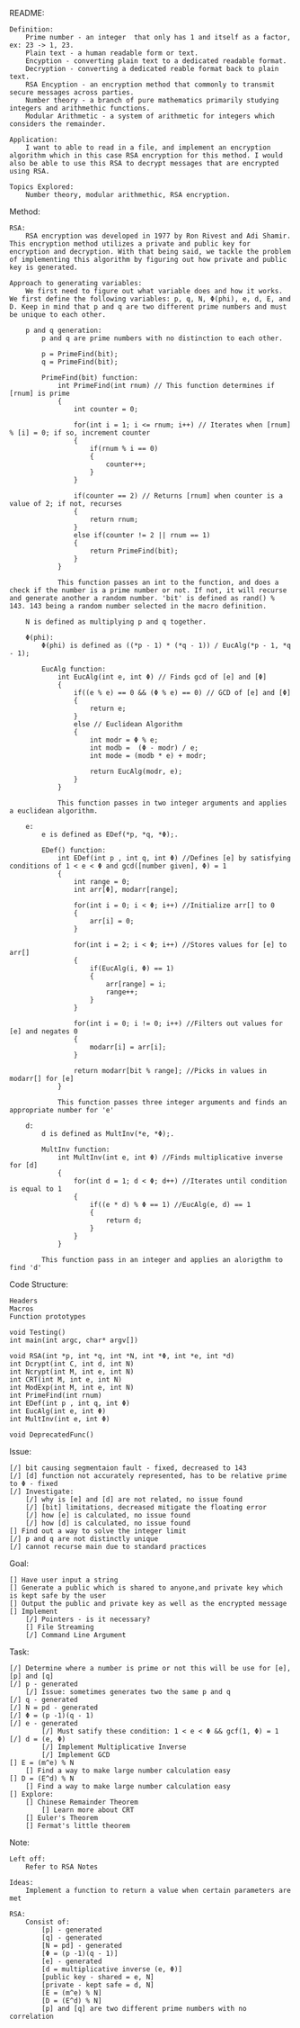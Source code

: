README:

    Definition:
        Prime number - an integer  that only has 1 and itself as a factor, ex: 23 -> 1, 23.
        Plain text - a human readable form or text. 
        Encyption - converting plain text to a dedicated readable format.
        Decryption - converting a dedicated reable format back to plain text.
        RSA Encyption - an encryption method that commonly to transmit secure messages across parties.
        Number theory - a branch of pure mathematics primarily studying integers and arithmethic functions.
        Modular Arithmetic - a system of arithmetic for integers which considers the remainder.

    Application:
        I want to able to read in a file, and implement an encryption algorithm which in this case RSA encryption for this method. I would also be able to use this RSA to decrypt messages that are encrypted using RSA.

    Topics Explored:
        Number theory, modular arithmethic, RSA encryption.

Method:

    RSA:
        RSA encryption was developed in 1977 by Ron Rivest and Adi Shamir. This encryption method utilizes a private and public key for encryption and decryption. With that being said, we tackle the problem of implementing this algorithm by figuring out how private and public key is generated.

    Approach to generating variables:
        We first need to figure out what variable does and how it works. We first define the following variables: p, q, N, Φ(phi), e, d, E, and D. Keep in mind that p and q are two different prime numbers and must be unique to each other.

        p and q generation:
            p and q are prime numbers with no distinction to each other.

            p = PrimeFind(bit);
            q = PrimeFind(bit);

            PrimeFind(bit) function:
                int PrimeFind(int rnum) // This function determines if [rnum] is prime
                {
                    int counter = 0;

                    for(int i = 1; i <= rnum; i++) // Iterates when [rnum] % [i] = 0; if so, increment counter
                    {
                        if(rnum % i == 0)
                        {
                            counter++;
                        }
                    }

                    if(counter == 2) // Returns [rnum] when counter is a value of 2; if not, recurses
                    {
                        return rnum;
                    }
                    else if(counter != 2 || rnum == 1)
                    {
                        return PrimeFind(bit);
                    }
                }

                This function passes an int to the function, and does a check if the number is a prime number or not. If not, it will recurse and generate another a random number. 'bit' is defined as rand() % 143. 143 being a random number selected in the macro definition.

        N is defined as multiplying p and q together.

        Φ(phi):
            Φ(phi) is defined as ((*p - 1) * (*q - 1)) / EucAlg(*p - 1, *q - 1);

            EucAlg function:
                int EucAlg(int e, int Φ) // Finds gcd of [e] and [Φ]
                {
                    if((e % e) == 0 && (Φ % e) == 0) // GCD of [e] and [Φ]
                    {
                        return e;
                    }
                    else // Euclidean Algorithm
                    {
                        int modr = Φ % e;
                        int modb =  (Φ - modr) / e;
                        int mode = (modb * e) + modr;

                        return EucAlg(modr, e);
                    }
                }

                This function passes in two integer arguments and applies a euclidean algorithm. 

        e:
            e is defined as EDef(*p, *q, *Φ);.

            EDef() function:
                int EDef(int p , int q, int Φ) //Defines [e] by satisfying conditions of 1 < e < Φ and gcd([number given], Φ) = 1
                {
                    int range = 0;
                    int arr[Φ], modarr[range];

                    for(int i = 0; i < Φ; i++) //Initialize arr[] to 0
                    {
                        arr[i] = 0;
                    }

                    for(int i = 2; i < Φ; i++) //Stores values for [e] to arr[]
                    {
                        if(EucAlg(i, Φ) == 1)
                        {
                            arr[range] = i;
                            range++;
                        }
                    }

                    for(int i = 0; i != 0; i++) //Filters out values for [e] and negates 0
                    {
                        modarr[i] = arr[i];
                    }

                    return modarr[bit % range]; //Picks in values in modarr[] for [e]
                }

                This function passes three integer arguments and finds an appropriate number for 'e'

        d:
            d is defined as MultInv(*e, *Φ);.

            MultInv function:
                int MultInv(int e, int Φ) //Finds multiplicative inverse for [d]
                {
                    for(int d = 1; d < Φ; d++) //Iterates until condition is equal to 1
                    {
                        if((e * d) % Φ == 1) //EucAlg(e, d) == 1
                        {
                            return d;
                        }
                    }
                }

            This function pass in an integer and applies an alorigthm to find 'd'
                
            


Code Structure:

    Headers
    Macros
    Function prototypes

    void Testing()    
    int main(int argc, char* argv[])

    void RSA(int *p, int *q, int *N, int *Φ, int *e, int *d)
    int Dcrypt(int C, int d, int N)
    int Ncrypt(int M, int e, int N)
    int CRT(int M, int e, int N)
    int ModExp(int M, int e, int N)
    int PrimeFind(int rnum)
    int EDef(int p , int q, int Φ)
    int EucAlg(int e, int Φ)
    int MultInv(int e, int Φ)
    
    void DeprecatedFunc()

Issue:

    [/] bit causing segmentaion fault - fixed, decreased to 143
    [/] [d] function not accurately represented, has to be relative prime to Φ - fixed
    [/] Investigate:
        [/] why is [e] and [d] are not related, no issue found
        [/] [bit] limitations, decreased mitigate the floating error
        [/] how [e] is calculated, no issue found
        [/] how [d] is calculated, no issue found
    [] Find out a way to solve the integer limit
    [/] p and q are not distinctly unique
    [/] cannot recurse main due to standard practices

Goal:

    [] Have user input a string
    [] Generate a public which is shared to anyone,and private key which is kept safe by the user
    [] Output the public and private key as well as the encrypted message 
    [] Implement
        [/] Pointers - is it necessary?
        [] File Streaming      
        [/] Command Line Argument    

Task:

    [/] Determine where a number is prime or not this will be use for [e], [p] and [q]
    [/] p - generated
        [/] Issue: sometimes generates two the same p and q
    [/] q - generated
    [/] N = pd - generated
    [/] Φ = (p -1)(q - 1)
    [/] e - generated
            [/] Must satify these condition: 1 < e < Φ && gcf(1, Φ) = 1
    [/] d = (e, Φ)
            [/] Implement Multiplicative Inverse
            [/] Implement GCD
    [] E = (m^e) % N
        [] Find a way to make large number calculation easy
    [] D = (E^d) % N
        [] Find a way to make large number calculation easy
    [] Explore:
        [] Chinese Remainder Theorem
            [] Learn more about CRT
        [] Euler's Theorem
        [] Fermat's little theorem

Note:

    Left off:   
        Refer to RSA Notes

    Ideas:
        Implement a function to return a value when certain parameters are met
            
    RSA:
        Consist of: 
            [p] - generated 
            [q] - generated
            [N = pd] - generated
            [Φ = (p -1)(q - 1)]
            [e] - generated
            [d = multiplicative inverse (e, Φ)]
            [public key - shared = e, N] 
            [private - kept safe = d, N] 
            [E = (m^e) % N] 
            [D = (E^d) % N]
            [p] and [q] are two different prime numbers with no correlation